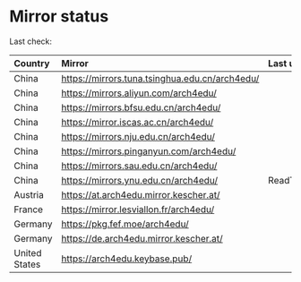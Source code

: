 <script src="./time.js"></script>
# Mirror status
Last check: <script type="text/javascript">localize(1668936049.269073);</script>

|Country|Mirror|Last update|
|:------|:-----|:----------|
|China|https://mirrors.tuna.tsinghua.edu.cn/arch4edu/|<script type="text/javascript">localize(1668883255);</script>|
|China|https://mirrors.aliyun.com/arch4edu/|<script type="text/javascript">localize(1668839924);</script>|
|China|https://mirrors.bfsu.edu.cn/arch4edu/|<script type="text/javascript">localize(1668883255);</script>|
|China|https://mirror.iscas.ac.cn/arch4edu/|<script type="text/javascript">localize(1668883255);</script>|
|China|https://mirrors.nju.edu.cn/arch4edu/|<script type="text/javascript">localize(1668839924);</script>|
|China|https://mirrors.pinganyun.com/arch4edu/|<script type="text/javascript">localize(1668883255);</script>|
|China|https://mirrors.sau.edu.cn/arch4edu/|<script type="text/javascript">localize(1650446957);</script>|
|China|https://mirrors.ynu.edu.cn/arch4edu/|ReadTimeout|
|Austria|https://at.arch4edu.mirror.kescher.at/|<script type="text/javascript">localize(1668883255);</script>|
|France|https://mirror.lesviallon.fr/arch4edu/|<script type="text/javascript">localize(1668883255);</script>|
|Germany|https://pkg.fef.moe/arch4edu/|<script type="text/javascript">localize(1668883255);</script>|
|Germany|https://de.arch4edu.mirror.kescher.at/|<script type="text/javascript">localize(1668883255);</script>|
|United States|https://arch4edu.keybase.pub/|<script type="text/javascript">localize(1668883255);</script>|

<script src="./tablefilter/tablefilter.js"></script>
<script src="./table.js"></script>